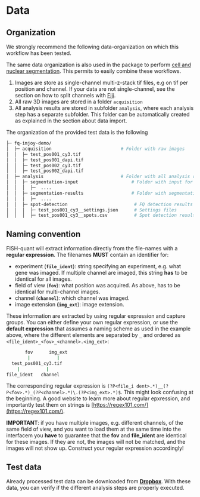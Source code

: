 # Data

## Organization

We strongly recommend the following data-organization on which this workflow has been tested. 

The same data organization is also used in the package to perform [cell and nuclear segmentation](https://github.com/fish-quant/segmentation/). This permits to easily combine these workflows.

1. Images are store as single-channel multi-z-stack tif files, e.g on tif per position and channel. If your data are not single-channel, see the section on how to split channels with [Fiji](fiji-split-channels.md).
2. All raw 3D images are stored in a folder `acquisition`
3. All analysis results are stored in subfolder `analysis`, where each analysis step has a separate subfolder. This folder can be automatically created as explained in the section about data import.

The organization of the provided test data is the following

``` bash
├─ fq-imjoy-demo/
│  ├─ acquisition                          # Folder with raw images
│  │  ├─ test_pos001_cy3.tif
│  │  ├─ test_pos001_dapi.tif
│  │  ├─ test_pos002_cy3.tif
│  │  ├─ test_pos002_dapi.tif
│  ├─ analysis                             # Folder with all analysis results
│  │  ├─ segmentation-input                    # Folder with input for segmentation
│  │  │  ├─  ....
│  │  ├─ segmentation-results                  # Folder with segmentation results 
│  │  │  ├─  ....
│  │  ├─ spot-detection                         # FQ detection results
│  │  │  ├─ test_pos001_cy3__settings.json      # Settings files
│  │  │  ├─ test_pos001_cy3__spots.csv          # Spot detection results 

```

## Naming convention

FISH-quant will extract information directly from the file-names with a **regular expression**. The filenames **MUST** contain an identifier for:

* experiment (**`file_ident`**): string specifying an experiment, e.g. what gene was imaged. If multiple channel are imaged, this string **has** to be identical for all images.
* field of view (**`fov`**): what position was acquired. As above, has to be identical for multi-channel images.
* channel (**`channel`**): which channel was imaged.
* image extension **(`img_ext`**): image extension.

These information are extracted by using regular expression and capture groups. You can either define your own regular expression, or use the **default expression** that assumes a naming scheme as used in the example above, where the different elements are separated by `_` and ordered as `<file_ident>_<fov>_<channel>.<img_ext>`:

``` bash
       fov      img_ext
        |          |
  test_pos001_cy3.tif
    |          |
file_ident   channel
```

The corresponding regular expression is `(?P<file_i dent>.*)__(?P<fov>.*)_(?P<channel>.*)\.(?P<img_ext>.*)$`.
This might look confusing at the beginning. A good website to learn more about regular epxression, and importantly test them on strings is [https://regex101.com/](https://regex101.com/).

__IMPORTANT__: if you have multiple images, e.g. different channels, of the same field of view, and you want to load them at the same
time into the interfacem you **have** to guarantee that the **fov** and **file_ident** are identical for these images. If they are not, 
the images will not be matched, and the images will not show up. Construct your regular expression accordingly!

## Test data

Already processed test data can be downloaded from [**Dropbox**](https://www.dropbox.com/sh/yr1s5olqwkvyx0i/AADH0QQtdNuWWq7z9wgQpLiOa?dl=0). With these data, you can verify if the different analysis steps are properly executed.